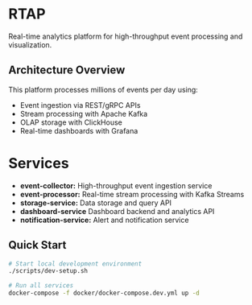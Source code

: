# RTAP

Real-time analytics platform for high-throughput event processing and visualization.

## Architecture Overview

This platform processes millions of events per day using:
- Event ingestion via REST/gRPC APIs
- Stream processing with Apache Kafka
- OLAP storage with ClickHouse
- Real-time dashboards with Grafana

# Services

- **event-collector:** High-throughput event ingestion service
- **event-processor:** Real-time stream processing with Kafka Streams
- **storage-service:** Data storage and query API
- **dashboard-service** Dashboard backend and analytics API
- **notification-service:** Alert and notification service

## Quick Start

```bash
# Start local development environment
./scripts/dev-setup.sh

# Run all services
docker-compose -f docker/docker-compose.dev.yml up -d
